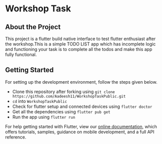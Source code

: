 # Workshop Task

## About the Project

This project is a flutter build native interface to test flutter enthusiast after the workshop.This is a simple TODO LIST app which has incomplete logic and functioning your task is to complete all the todos and make this app fully functional.

## Getting Started

For setting up the development environment, follow the steps given below.

- Clone this repository after forking using `git clone https://github.com/Aadeesh11/WorkshopTaskPublic.git`
- `cd` into `WorkshopTaskPublic`
- Check for flutter setup and connected devices using `flutter doctor`
- Get all the dependencies using `flutter pub get`
- Run the app using `flutter run`

For help getting started with Flutter, view our
[online documentation](https://flutter.dev/docs), which offers tutorials,
samples, guidance on mobile development, and a full API reference.
